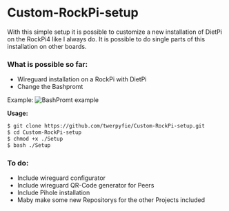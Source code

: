 # Custom-RockPi-setup


With this simple setup it is possible to customize a new installation of DietPi on the RockPi4 like I always do. It is possible to do single parts of this installation on other boards. 

### What is possible so far:

- Wireguard installation on a RockPi with DietPi
- Change the Bashpromt





Example:
![BashPromt example](https://raw.githubusercontent.com/twerpyfie/Custom-RockPi-setup/master/files/Bashpromt.PNG?raw=true "BashPromt")



**Usage:**

```bash
$ git clone https://github.com/twerpyfie/Custom-RockPi-setup.git
$ cd Custom-RockPi-setup
$ chmod +x ./Setup
$ bash ./Setup
```

### To do:

- Include wireguard configurator
- Include wireguard QR-Code generator for Peers
- Include Pihole installation
- Maby make some new Repositorys for the other Projects included
